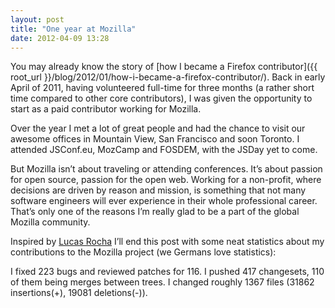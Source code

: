 ```yaml
---
layout: post
title: "One year at Mozilla"
date: 2012-04-09 13:28
---
```


You may already know the story of [how I became a Firefox contributor]({{ root_url }}/blog/2012/01/how-i-became-a-firefox-contributor/). Back in early April of 2011, having volunteered full-time for three months (a rather short time compared to other core contributors), I was given the opportunity to start as a paid contributor working for Mozilla.

Over the year I met a lot of great people and had the chance to visit our awesome offices in Mountain View, San Francisco and soon Toronto. I attended JSConf.eu, MozCamp and FOSDEM, with the JSDay yet to come.

But Mozilla isn’t about traveling or attending conferences. It’s about passion for open source, passion for the open web. Working for a non-profit, where decisions are driven by reason and mission, is something that not many software engineers will ever experience in their whole professional career. That’s only one of the reasons I’m really glad to be a part of the global Mozilla community.

Inspired by [Lucas Rocha](http://lucasr.org/2012/03/13/my-first-238-days-at-mozilla/) I’ll end this post with some neat statistics about my contributions to the Mozilla project (we Germans love statistics):

I fixed 223 bugs and reviewed patches for 116. I pushed 417 changesets, 110 of them being merges between trees. I changed roughly 1367 files (31862 insertions(+), 19081 deletions(-)).
